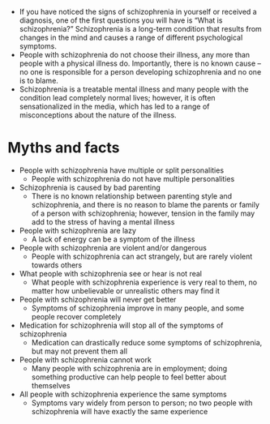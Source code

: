 
* If you have noticed the signs of schizophrenia in yourself or received a
diagnosis, one of the first questions you will have is “What is schizophrenia?”
Schizophrenia is a long-term condition that results from changes in the mind and
causes a range of different psychological symptoms.
* People with schizophrenia do not choose their illness, any more than people
with a physical illness do. Importantly, there is no known cause – no one is
responsible for a person developing schizophrenia and no one is to blame.
* Schizophrenia is a treatable mental illness and many people with the condition
lead completely normal lives; however, it is often sensationalized in the media,
which has led to a range of misconceptions about the nature of the illness.

# Myths and facts
* People with schizophrenia have multiple or split personalities
  - People with schizophrenia do not have multiple personalities
* Schizophrenia is caused by bad parenting
  - There is no known relationship between parenting style and schizophrenia,
    and there is no reason to blame the parents or family of a person with
    schizophrenia; however, tension in the family may add to the stress of
    having a mental illness
* People with schizophrenia are lazy
   - A lack of energy can be a symptom of the illness
* People with schizophrenia are violent and/or dangerous
   - People with schizophrenia can act strangely, but are rarely violent towards
     others
* What people with schizophrenia see or hear is not real
   - What people with schizophrenia experience is very real to them, no matter
      how unbelievable or unrealistic others may find it
* People with schizophrenia will never get better
   - Symptoms of schizophrenia improve in many people, and some people recover
      completely
* Medication for schizophrenia will stop all of the symptoms of schizophrenia
   - Medication can drastically reduce some symptoms of schizophrenia, but may
     not prevent them all
* People with schizophrenia cannot work
   - Many people with schizophrenia are in employment; doing something
      productive can help people to feel better about themselves
*  All people with schizophrenia experience the same symptoms
   - Symptoms vary widely from person to person; no two people with
     schizophrenia will have exactly the same experience